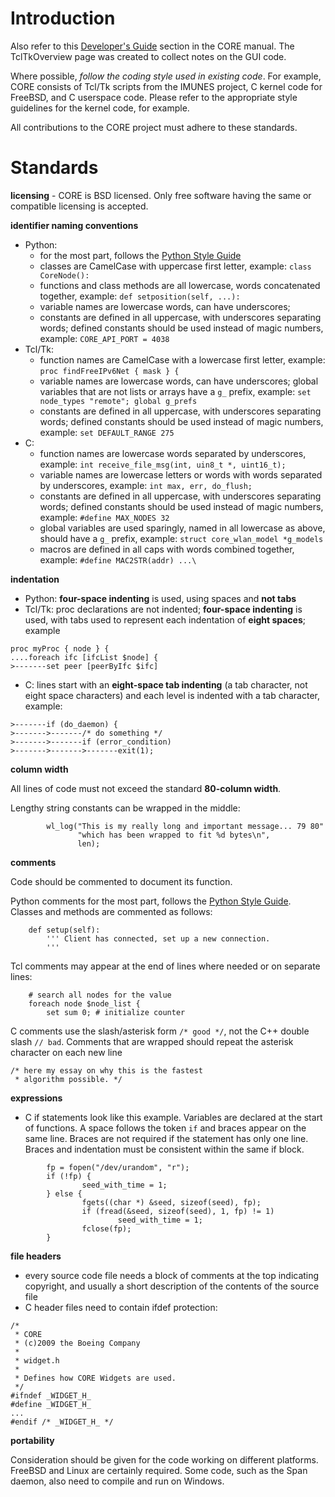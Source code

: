 # Introduction #

Also refer to this [Developer's Guide](http://downloads.pf.itd.nrl.navy.mil/docs/core/core-html/devguide.html) section in the CORE manual. The TclTkOverview page was created to collect notes on the GUI code.

Where possible, _follow the coding style used in existing code_. For example, CORE consists of Tcl/Tk scripts from the IMUNES project, C kernel code for FreeBSD, and C userspace code. Please refer to the appropriate style guidelines for the kernel code, for example.

All contributions to the CORE project must adhere to these standards.

# Standards #
**licensing** - CORE is BSD licensed. Only free software having the same or compatible licensing is accepted.

**identifier naming conventions**
  * Python:
    * for the most part, follows the [Python Style Guide](http://www.python.org/dev/peps/pep-0008/)
    * classes are CamelCase with uppercase first letter, example: `class CoreNode():`
    * functions and class methods are all lowercase, words concatenated together, example: `def setposition(self, ...):`
    * variable names are lowercase words, can have underscores;
    * constants are defined in all uppercase, with underscores separating words; defined constants should be used instead of magic numbers, example: `CORE_API_PORT = 4038`
  * Tcl/Tk:
    * function names are CamelCase with a lowercase first letter, example: `proc findFreeIPv6Net { mask } {`
    * variable names are lowercase words, can have underscores; global variables that are not lists or arrays have a `g_` prefix, example: `set node_types "remote"; global g_prefs`
    * constants are defined in all uppercase, with underscores separating words; defined constants should be used instead of magic numbers, example: `set DEFAULT_RANGE 275`
  * C:
    * function names are lowercase words separated by underscores, example: `int receive_file_msg(int, uin8_t *, uint16_t);`
    * variable names are lowercase letters or words with words separated by underscores, example: `int max, err, do_flush;`
    * constants are defined in all uppercase, with underscores separating words; defined constants should be used instead of magic numbers, example: `#define MAX_NODES 32`
    * global variables are used sparingly, named in all lowercase as above, should have a `g_` prefix, example: `struct core_wlan_model *g_models`
    * macros are defined in all caps with words combined together, example: `#define MAC2STR(addr) ...\`

**indentation**
  * Python: **four-space indenting** is used, using spaces and **not tabs**
  * Tcl/Tk: proc declarations are not indented; **four-space indenting** is used, with tabs used to represent each indentation of **eight spaces**; example
```
proc myProc { node } {
....foreach ifc [ifcList $node] {
>-------set peer [peerByIfc $ifc]
```

  * C: lines start with an **eight-space tab indenting** (a tab character, not eight space characters) and each level is indented with a tab character, example:
```
>-------if (do_daemon) {
>------->-------/* do something */
>------->-------if (error_condition)
>------->------->-------exit(1);
```

**column width**

All lines of code must not exceed the standard **80-column width**.

Lengthy string constants can be wrapped in the middle:
```
        wl_log("This is my really long and important message... 79 80"
               "which has been wrapped to fit %d bytes\n",
               len);
```

**comments**

Code should be commented to document its function.

Python comments for the most part, follows the [Python Style Guide](http://www.python.org/dev/peps/pep-0008/). Classes and methods are commented as follows:
```
    def setup(self):
        ''' Client has connected, set up a new connection.
        '''
```

Tcl comments may appear at the end of lines where needed or on separate lines:
```
    # search all nodes for the value
    foreach node $node_list {
        set sum 0; # initialize counter
```

C comments use the slash/asterisk form `/* good */`, not the C++ double slash `// bad`. Comments that are wrapped should repeat the asterisk character on each new line
```
/* here my essay on why this is the fastest
 * algorithm possible. */
```

**expressions**

  * C if statements look like this example. Variables are declared at the start of functions. A space follows the token `if` and braces appear on the same line. Braces are not required if the statement has only one line. Braces and indentation must be consistent within the same if block.
```
        fp = fopen("/dev/urandom", "r");
        if (!fp) {
                seed_with_time = 1;
        } else {
                fgets((char *) &seed, sizeof(seed), fp);
                if (fread(&seed, sizeof(seed), 1, fp) != 1)
                        seed_with_time = 1;
                fclose(fp);
        }
```

**file headers**
  * every source code file needs a block of comments at the top indicating copyright, and usually a short description of the contents of the source file
  * C header files need to contain ifdef protection:
```
/*
 * CORE
 * (c)2009 the Boeing Company
 *
 * widget.h
 *
 * Defines how CORE Widgets are used.
 */
#ifndef _WIDGET_H_
#define _WIDGET_H_
...
#endif /* _WIDGET_H_ */
```

**portability**

Consideration should be given for the code working on different platforms. FreeBSD and Linux are certainly required. Some code, such as the Span daemon, also need to compile and run on Windows.